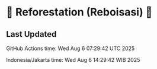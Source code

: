 
# 🌳 Reforestation (Reboisasi) 🌲

## Last Updated

GitHub Actions time: Wed Aug  6 07:29:42 UTC 2025

Indonesia/Jakarta time: Wed Aug  6 14:29:42 WIB 2025
